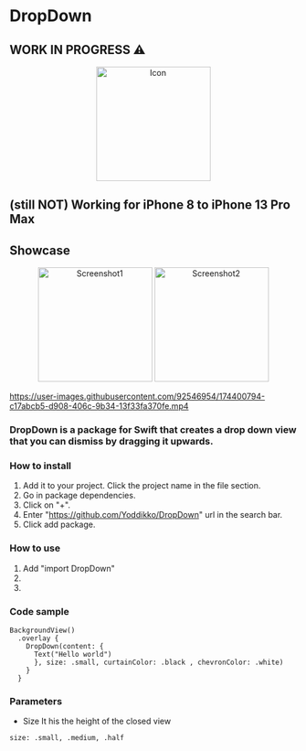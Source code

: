 # DropDown

## WORK IN PROGRESS ⚠️

<p align="center">
  <img style="text-align:center;" width="200" alt="Icon" src="https://user-images.githubusercontent.com/92546954/174389966-83dc6fba-6ad0-4d07-9c90-77c05bf48559.png">
</p>

## (still NOT) Working for iPhone 8 to iPhone 13 Pro Max

## Showcase

<p align="center">
   <img style="text-align:center;" width="200" alt="Screenshot1" src="https://user-images.githubusercontent.com/92546954/174400591-3a9e8e64-8e40-4ee6-827a-5a52ca22a0d7.png">
     <img style="text-align:center;" width="200" alt="Screenshot2" src="https://user-images.githubusercontent.com/92546954/174400587-be18202e-4be6-438b-a714-a9ca64872b37.png">
</p>

<p align="center">


https://user-images.githubusercontent.com/92546954/174400794-c17abcb5-d908-406c-9b34-13f33fa370fe.mp4


</p>


### DropDown is a package for Swift that creates a drop down view that you can dismiss by dragging it upwards.

### How to install 
1. Add it to your project. Click the project name in the file section.
2. Go in package dependencies.
3. Click on "+".
4. Enter "https://github.com/Yoddikko/DropDown" url in the search bar.
5. Click add package.

### How to use 
1. Add "import DropDown"
2. 
3. 

### Code sample

```
BackgroundView()
  .overlay {
    DropDown(content: {
      Text("Hello world")
      }, size: .small, curtainColor: .black , chevronColor: .white)
    }
  }
```

### Parameters
- Size 
It his the height of the closed view
```
size: .small, .medium, .half
```

